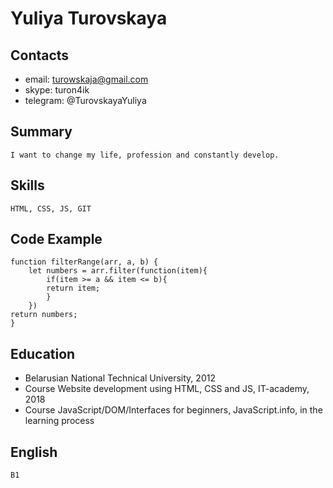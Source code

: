 #   Yuliya Turovskaya 

##  Contacts
*   email: turowskaja@gmail.com
*   skype: turon4ik
*   telegram: @TurovskayaYuliya

##  Summary
    I want to change my life, profession and constantly develop.

##  Skills
    HTML, CSS, JS, GIT

## Code Example
    function filterRange(arr, a, b) {
        let numbers = arr.filter(function(item){
            if(item >= a && item <= b){
            return item;
            }
        })
    return numbers;
    } 

##  Education
*   Belarusian National Technical University, 2012
*   Course Website development using HTML, CSS and JS, IT-academy, 2018
*   Course JavaScript/DOM/Interfaces for beginners, JavaScript.info, in the learning process 

##  English
    B1